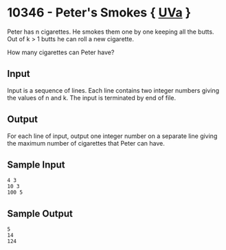 # 10346 - Peter's Smokes { [UVa](https://onlinejudge.org/index.php?option=com_onlinejudge&Itemid=8&page=show_problem&problem=1287) }

Peter has n cigarettes. He smokes them one by one keeping all the butts. Out of k > 1 butts he can
roll a new cigarette.

How many cigarettes can Peter have?

## Input

Input is a sequence of lines. Each line contains two integer numbers giving the values of n and k. The
input is terminated by end of file.

## Output

For each line of input, output one integer number on a separate line giving the maximum number of
cigarettes that Peter can have.

## Sample Input

```
4 3
10 3
100 5
```

## Sample Output

```
5
14
124
```
